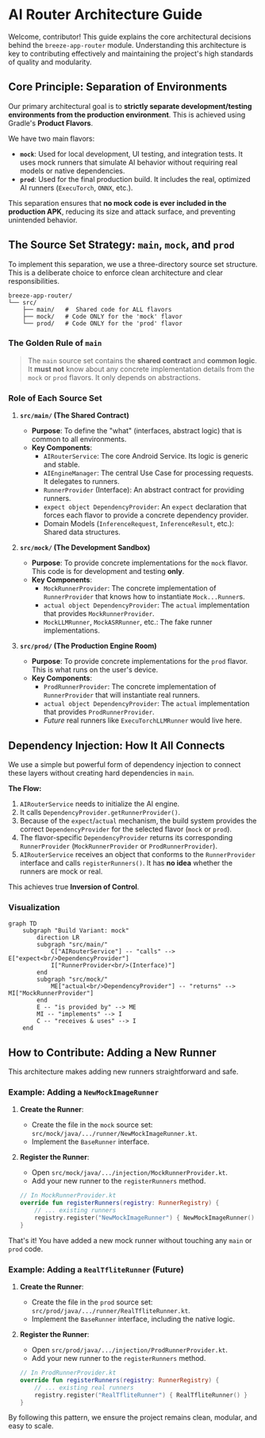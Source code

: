 # AI Router Architecture Guide

Welcome, contributor! This guide explains the core architectural decisions behind the `breeze-app-router` module. Understanding this architecture is key to contributing effectively and maintaining the project's high standards of quality and modularity.

## Core Principle: Separation of Environments

Our primary architectural goal is to **strictly separate development/testing environments from the production environment**. This is achieved using Gradle's **Product Flavors**.

We have two main flavors:
-   **`mock`**: Used for local development, UI testing, and integration tests. It uses mock runners that simulate AI behavior without requiring real models or native dependencies.
-   **`prod`**: Used for the final production build. It includes the real, optimized AI runners (`ExecuTorch`, `ONNX`, etc.).

This separation ensures that **no mock code is ever included in the production APK**, reducing its size and attack surface, and preventing unintended behavior.

## The Source Set Strategy: `main`, `mock`, and `prod`

To implement this separation, we use a three-directory source set structure. This is a deliberate choice to enforce clean architecture and clear responsibilities.

```
breeze-app-router/
└── src/
    ├── main/   #  Shared code for ALL flavors
    ├── mock/   # Code ONLY for the 'mock' flavor
    └── prod/   # Code ONLY for the 'prod' flavor
```

### The Golden Rule of `main`
> The `main` source set contains the **shared contract** and **common logic**. It **must not** know about any concrete implementation details from the `mock` or `prod` flavors. It only depends on abstractions.

### Role of Each Source Set

1.  **`src/main/` (The Shared Contract)**
    *   **Purpose**: To define the "what" (interfaces, abstract logic) that is common to all environments.
    *   **Key Components**:
        *   `AIRouterService`: The core Android Service. Its logic is generic and stable.
        *   `AIEngineManager`: The central Use Case for processing requests. It delegates to runners.
        *   `RunnerProvider` (Interface): An abstract contract for providing runners.
        *   `expect object DependencyProvider`: An `expect` declaration that forces each flavor to provide a concrete dependency provider.
        *   Domain Models (`InferenceRequest`, `InferenceResult`, etc.): Shared data structures.

2.  **`src/mock/` (The Development Sandbox)**
    *   **Purpose**: To provide concrete implementations for the `mock` flavor. This code is for development and testing **only**.
    *   **Key Components**:
        *   `MockRunnerProvider`: The concrete implementation of `RunnerProvider` that knows how to instantiate `Mock...Runner`s.
        *   `actual object DependencyProvider`: The `actual` implementation that provides `MockRunnerProvider`.
        *   `MockLLMRunner`, `MockASRRunner`, etc.: The fake runner implementations.

3.  **`src/prod/` (The Production Engine Room)**
    *   **Purpose**: To provide concrete implementations for the `prod` flavor. This is what runs on the user's device.
    *   **Key Components**:
        *   `ProdRunnerProvider`: The concrete implementation of `RunnerProvider` that will instantiate real runners.
        *   `actual object DependencyProvider`: The `actual` implementation that provides `ProdRunnerProvider`.
        *   *Future* real runners like `ExecuTorchLLMRunner` would live here.

## Dependency Injection: How It All Connects

We use a simple but powerful form of dependency injection to connect these layers without creating hard dependencies in `main`.

**The Flow:**
1.  `AIRouterService` needs to initialize the AI engine.
2.  It calls `DependencyProvider.getRunnerProvider()`.
3.  Because of the `expect`/`actual` mechanism, the build system provides the correct `DependencyProvider` for the selected flavor (`mock` or `prod`).
4.  The flavor-specific `DependencyProvider` returns its corresponding `RunnerProvider` (`MockRunnerProvider` or `ProdRunnerProvider`).
5.  `AIRouterService` receives an object that conforms to the `RunnerProvider` interface and calls `registerRunners()`. It has **no idea** whether the runners are mock or real.

This achieves true **Inversion of Control**.

### Visualization

```mermaid
graph TD
    subgraph "Build Variant: mock"
        direction LR
        subgraph "src/main/"
            C["AIRouterService"] -- "calls" --> E["expect<br/>DependencyProvider"]
            I["RunnerProvider<br/>(Interface)"]
        end
        subgraph "src/mock/"
            ME["actual<br/>DependencyProvider"] -- "returns" --> MI["MockRunnerProvider"]
        end
        E -- "is provided by" --> ME
        MI -- "implements" --> I
        C -- "receives & uses" --> I
    end
```

## How to Contribute: Adding a New Runner

This architecture makes adding new runners straightforward and safe.

### Example: Adding a `NewMockImageRunner`

1.  **Create the Runner**:
    *   Create the file in the `mock` source set: `src/mock/java/.../runner/NewMockImageRunner.kt`.
    *   Implement the `BaseRunner` interface.

2.  **Register the Runner**:
    *   Open `src/mock/java/.../injection/MockRunnerProvider.kt`.
    *   Add your new runner to the `registerRunners` method.

    ```kotlin
    // In MockRunnerProvider.kt
    override fun registerRunners(registry: RunnerRegistry) {
        // ... existing runners
        registry.register("NewMockImageRunner") { NewMockImageRunner() }
    }
    ```

That's it! You have added a new mock runner without touching any `main` or `prod` code.

### Example: Adding a `RealTfliteRunner` (Future)

1.  **Create the Runner**:
    *   Create the file in the `prod` source set: `src/prod/java/.../runner/RealTfliteRunner.kt`.
    *   Implement the `BaseRunner` interface, including the native logic.

2.  **Register the Runner**:
    *   Open `src/prod/java/.../injection/ProdRunnerProvider.kt`.
    *   Add your new runner to the `registerRunners` method.

    ```kotlin
    // In ProdRunnerProvider.kt
    override fun registerRunners(registry: RunnerRegistry) {
        // ... existing real runners
        registry.register("RealTfliteRunner") { RealTfliteRunner() }
    }
    ```

By following this pattern, we ensure the project remains clean, modular, and easy to scale. 